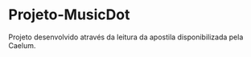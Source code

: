 # Projeto-MusicDot
Projeto desenvolvido através da leitura da apostila disponibilizada pela Caelum.

